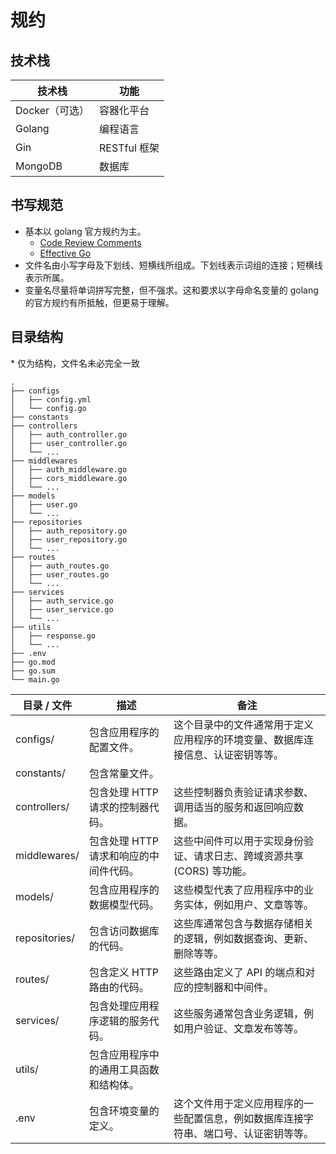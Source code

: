 # 规约

## 技术栈

|技术栈|功能|
|-|-|
|Docker（可选）|容器化平台|
|Golang|编程语言|
|Gin|RESTful 框架|
|MongoDB|数据库|

## 书写规范

- 基本以 golang 官方规约为主。
  - [Code Review Comments](https://github.com/golang/go/wiki/CodeReviewComments)
  - [Effective Go](https://go.dev/doc/effective_go)
- 文件名由小写字母及下划线、短横线所组成。下划线表示词组的连接；短横线表示所属。
- 变量名尽量将单词拼写完整，但不强求。这和要求以字母命名变量的 golang 的官方规约有所抵触，但更易于理解。

## 目录结构

\* 仅为结构，文件名未必完全一致

```shell
.
├── configs
│   ├── config.yml
│   └── config.go
├── constants
├── controllers
│   ├── auth_controller.go
│   ├── user_controller.go
│   └── ...
├── middlewares
│   ├── auth_middleware.go
│   ├── cors_middleware.go
│   └── ...
├── models
│   ├── user.go
│   └── ...
├── repositories
│   ├── auth_repository.go
│   ├── user_repository.go
│   └── ...
├── routes
│   ├── auth_routes.go
│   ├── user_routes.go
│   └── ...
├── services
│   ├── auth_service.go
│   ├── user_service.go
│   └── ...
├── utils
│   ├── response.go
│   └── ...
├── .env
├── go.mod
├── go.sum
└── main.go

```

|目录 / 文件|描述|备注|
|-|-|-|
|configs/|包含应用程序的配置文件。|这个目录中的文件通常用于定义应用程序的环境变量、数据库连接信息、认证密钥等等。|
|constants/|包含常量文件。||
|controllers/|包含处理 HTTP 请求的控制器代码。|这些控制器负责验证请求参数、调用适当的服务和返回响应数据。|
|middlewares/|包含处理 HTTP 请求和响应的中间件代码。|这些中间件可以用于实现身份验证、请求日志、跨域资源共享 (CORS) 等功能。|
|models/|包含应用程序的数据模型代码。|这些模型代表了应用程序中的业务实体，例如用户、文章等等。|
|repositories/|包含访问数据库的代码。|这些库通常包含与数据存储相关的逻辑，例如数据查询、更新、删除等等。|
|routes/|包含定义 HTTP 路由的代码。|这些路由定义了 API 的端点和对应的控制器和中间件。|
|services/|包含处理应用程序逻辑的服务代码。|这些服务通常包含业务逻辑，例如用户验证、文章发布等等。|
|utils/|包含应用程序中的通用工具函数和结构体。||
|.env|包含环境变量的定义。|这个文件用于定义应用程序的一些配置信息，例如数据库连接字符串、端口号、认证密钥等等。|
